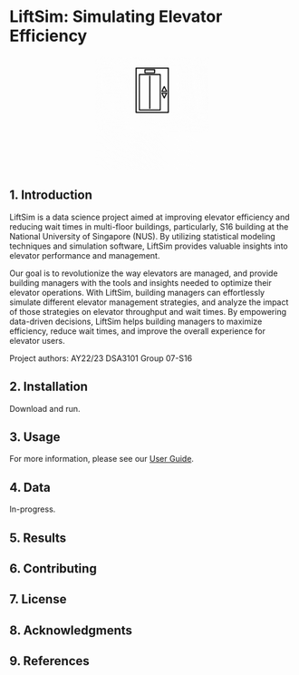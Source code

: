 # LiftSim: Simulating Elevator Efficiency

<p align="center">
    <img src="docs/images/logo.gif" alt="logo" width="200" height="200">
</p>

## 1. Introduction
LiftSim is a data science project aimed at improving elevator efficiency and reducing wait times in multi-floor 
buildings, particularly, S16 building at the National University of Singapore (NUS). By utilizing statistical modeling 
techniques and simulation software, LiftSim provides valuable insights into elevator performance and management. 

Our goal is to revolutionize the way elevators are managed, and provide building managers with the tools and insights 
needed to optimize their elevator operations. With LiftSim, building managers can effortlessly simulate different 
elevator management strategies, and analyze the impact of those strategies on elevator throughput and wait times. 
By empowering data-driven decisions, LiftSim helps building managers to maximize efficiency, reduce wait times, and 
improve the overall experience for elevator users.

Project authors: AY22/23 DSA3101 Group 07-S16

## 2. Installation
Download and run.
## 3. Usage
For more information, please see our [User Guide](docs/UserGuide.md).
## 4. Data
In-progress.

## 5. Results

## 6. Contributing

## 7. License

## 8. Acknowledgments

## 9. References


